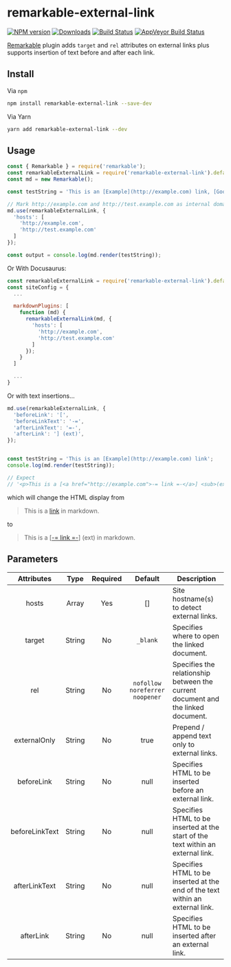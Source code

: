 # remarkable-external-link

[![NPM version][npm-image]][npm-url]
[![Downloads][downloads-image]][npm-url]
[![Build Status][travis-image]][travis-url]
[![AppVeyor Build Status][appveyor-image]][appveyor-url]

[Remarkable](https://www.npmjs.com/package/remarkable) plugin adds `target` and `rel` attributes on external links plus supports insertion of text before and after each link.

## Install

Via `npm`

```bash
npm install remarkable-external-link --save-dev
```

Via Yarn

```bash
yarn add remarkable-external-link --dev
```

## Usage

```javascript
const { Remarkable } = require('remarkable');
const remarkableExternalLink = require('remarkable-external-link').default;
const md = new Remarkable();

const testString = 'This is an [Example](http://example.com) link, [Google](https://google.com) link, [Facebook](https://facebook.com) link, [Test Example](http://test.example.com/) link, [Test2 Example](http://test2.example.com/) link and [Relative](/docs/concept/) link.';

// Mark http://example.com and http://test.example.com as internal domain.
md.use(remarkableExternalLink, {
  'hosts': [
    'http://example.com',
    'http://test.example.com'
  ]
});

const output = console.log(md.render(testString));
```

Or With Docusaurus:

```javascript
const remarkableExternalLink = require('remarkable-external-link').default;
const siteConfig = {
  ...

  markdownPlugins: [
    function (md) {
      remarkableExternalLink(md, {
        'hosts': [
          'http://example.com',
          'http://test.example.com'
        ]
      });
    }
  ]

  ...
}
```

Or with text insertions...

```javascript
md.use(remarkableExternalLink, {
  'beforeLink': '[',
  'beforeLinkText': '-=',
  'afterLinkText': '=-',
  'afterLink': '] (ext)',
});


const testString = 'This is an [Example](http://example.com) link';
console.log(md.render(testString));

// Expect
// '<p>This is a [<a href="http://example.com">-= link =-</a>] <sub>(ext)</sub> in markdown.</p>\n'
```

which will change the HTML display from

> <p>This is a <a href="http://example.com">link</a> in markdown.</p>

to

> <p>This is a [<a href="http://example.com">-= link =-</a>] (ext) in markdown.</p>



## Parameters

|   Attributes   |  Type  | Required |             Default            | Description                                                                      |
|:--------------:|:------:|:--------:|:------------------------------:|----------------------------------------------------------------------------------|
|     hosts      |  Array |   Yes    |              []                | Site hostname(s) to detect external links.                                       |
|    target      | String |    No    |            `_blank`            | Specifies where to open the linked document.                                     |
|      rel       | String |    No    | `nofollow noreferrer noopener` | Specifies the relationship between the current document and the linked document. |
| externalOnly   | String |    No    |              true              | Prepend / append text only to external links.                                    |
|   beforeLink   | String |    No    |              null              | Specifies HTML to be inserted before an external link.                           |
| beforeLinkText | String |    No    |              null              | Specifies HTML to be inserted at the start of the text within an external link.  |
| afterLinkText  | String |    No    |              null              | Specifies HTML to be inserted at the end of the text within an external link.    |
|    afterLink   | String |    No    |              null              | Specifies HTML to be inserted after an external link.                            |

[npm-image]: https://img.shields.io/npm/v/remarkable-external-link.svg
[npm-url]: https://www.npmjs.com/package/remarkable-external-link
[downloads-image]: https://img.shields.io/npm/dm/remarkable-external-link.svg

[travis-image]: https://travis-ci.org/samiahmedsiddiqui/remarkable-external-link.svg?branch=master
[travis-url]: https://travis-ci.org/github/samiahmedsiddiqui/remarkable-external-link

[appveyor-url]: https://ci.appveyor.com/project/samiahmedsiddiqui/remarkable-external-link
[appveyor-image]: https://img.shields.io/appveyor/ci/samiahmedsiddiqui/remarkable-external-link.svg?label=appveyor
